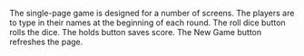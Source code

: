 The single-page game is designed for a number of screens.
The players are to type in their names at the beginning of each round.
The roll dice button rolls the dice.
The holds button saves score.
The New Game button refreshes the page.
